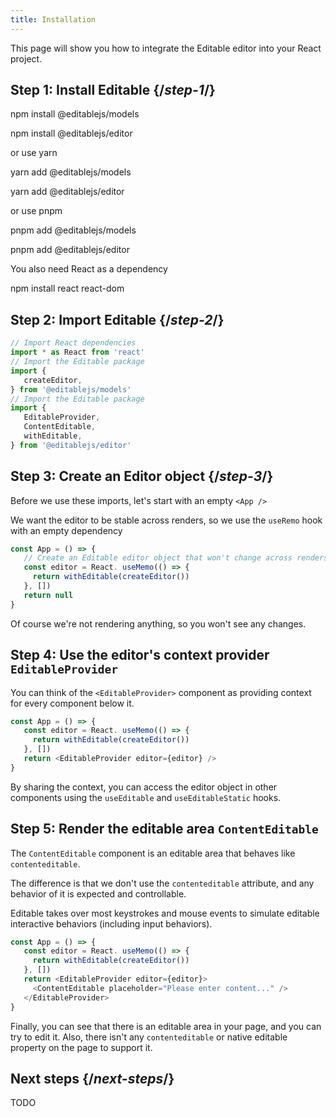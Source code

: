```yaml
---
title: Installation
---
```


<Intro>

This page will show you how to integrate the Editable editor into your React project.

</Intro>

## Step 1: Install Editable {/*step-1*/}

<TerminalBlock>

npm install @editablejs/models

npm install @editablejs/editor

</TerminalBlock>

or use yarn

<TerminalBlock>

yarn add @editablejs/models

yarn add @editablejs/editor

</TerminalBlock>

or use pnpm

<TerminalBlock>

pnpm add @editablejs/models

pnpm add @editablejs/editor

</TerminalBlock>

You also need React as a dependency

<TerminalBlock>

npm install react react-dom

</TerminalBlock>

## Step 2: Import Editable {/*step-2*/}

```js
// Import React dependencies
import * as React from 'react'
// Import the Editable package
import {
   createEditor,
} from '@editablejs/models'
// Import the Editable package
import {
   EditableProvider,
   ContentEditable,
   withEditable,
} from '@editablejs/editor'

```

## Step 3: Create an Editor object {/*step-3*/}

Before we use these imports, let's start with an empty `<App />`

We want the editor to be stable across renders, so we use the `useRemo` hook with an empty dependency

```js
const App = () => {
   // Create an Editable editor object that won't change across renders.
   const editor = React. useMemo(() => {
     return withEditable(createEditor())
   }, [])
   return null
}

```

Of course we're not rendering anything, so you won't see any changes.

## Step 4: Use the editor's context provider `EditableProvider`

You can think of the `<EditableProvider>` component as providing context for every component below it.

```js
const App = () => {
   const editor = React. useMemo(() => {
     return withEditable(createEditor())
   }, [])
   return <EditableProvider editor={editor} />
}

```

By sharing the context, you can access the editor object in other components using the `useEditable` and `useEditableStatic` hooks.

## Step 5: Render the editable area `ContentEditable`

The `ContentEditable` component is an editable area that behaves like `contenteditable`.

The difference is that we don't use the `contenteditable` attribute, and any behavior of it is expected and controllable.

Editable takes over most keystrokes and mouse events to simulate editable interactive behaviors (including input behaviors).

```js
const App = () => {
   const editor = React. useMemo(() => {
     return withEditable(createEditor())
   }, [])
   return <EditableProvider editor={editor}>
     <ContentEditable placeholder="Please enter content..." />
   </EditableProvider>
}

```

Finally, you can see that there is an editable area in your page, and you can try to edit it. Also, there isn't any `contenteditable` or native editable property on the page to support it.

## Next steps {/*next-steps*/}

TODO
